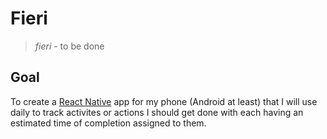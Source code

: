 # Fieri
>*fieri* - to be done

## Goal
To create a [React Native](https://facebook.github.io/react-native/) app for my phone (Android at least) that I will use daily to track activites or actions I should get done with each having an estimated time of completion assigned to them.

